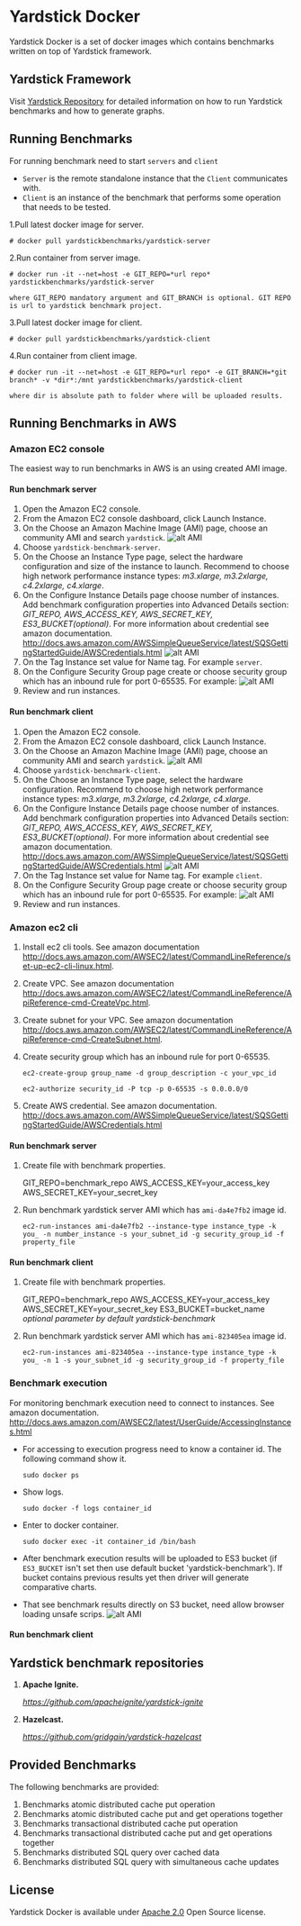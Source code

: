 # Yardstick Docker
Yardstick Docker is a set of docker images which contains benchmarks written on top of Yardstick framework.

## Yardstick Framework
Visit <a href="https://github.com/gridgain/yardstick" target="_blank">Yardstick Repository</a> for detailed information
on how to run Yardstick benchmarks and how to generate graphs.

## Running Benchmarks

For running benchmark need to start `servers` and `client`

* `Server` is the remote standalone instance that the `Client` communicates with.
* `Client` is an instance of the benchmark that performs some operation that needs to be tested. 

1.Pull latest docker image for server.

    # docker pull yardstickbenchmarks/yardstick-server

2.Run container from server image.

    # docker run -it --net=host -e GIT_REPO=*url repo* yardstickbenchmarks/yardstick-server
    
    where GIT_REPO mandatory argument and GIT_BRANCH is optional. GIT REPO is url to yardstick benchmark project.

3.Pull latest docker image for client.

    # docker pull yardstickbenchmarks/yardstick-client

4.Run container from client image.

    # docker run -it --net=host -e GIT_REPO=*url repo* -e GIT_BRANCH=*git branch* -v *dir*:/mnt yardstickbenchmarks/yardstick-client
    
    where dir is absolute path to folder where will be uploaded results.

## Running Benchmarks in AWS
### Amazon EC2 console
The easiest way to run benchmarks in AWS is an using created AMI image.

#### Run benchmark server

1. Open the Amazon EC2 console.
2. From the Amazon EC2 console dashboard, click Launch Instance.
3. On the Choose an Amazon Machine Image (AMI) page, choose an community AMI and search `yardstick`.
![alt AMI](https://raw.githubusercontent.com/yardstick-benchmarks/yardstick-docker/master/img/select-amis.png)
4. Choose `yardstick-benchmark-server`.
5. On the Choose an Instance Type page, select the hardware configuration and size of the instance to launch. Recommend to choose high network performance instance types: *m3.xlarge, m3.2xlarge, c4.2xlarge, c4.xlarge*.
6. On the Configure Instance Details page choose number of instances. Add benchmark configuration properties into Advanced Details section: *GIT_REPO, AWS_ACCESS_KEY, AWS_SECRET_KEY, ES3_BUCKET(optional)*. For more information about credential see amazon documentation. http://docs.aws.amazon.com/AWSSimpleQueueService/latest/SQSGettingStartedGuide/AWSCredentials.html
![alt AMI](https://raw.githubusercontent.com/yardstick-benchmarks/yardstick-docker/master/img/bench-prop.png)
7. On the Tag Instance set value for Name tag. For example `server`.
8. On the Configure Security Group page create or choose security group which has an inbound rule for port 0-65535. For example:
![alt AMI](https://raw.githubusercontent.com/yardstick-benchmarks/yardstick-docker/master/img/bench-rul.png)
9. Review and run instances.

#### Run benchmark client

1. Open the Amazon EC2 console.
2. From the Amazon EC2 console dashboard, click Launch Instance.
3. On the Choose an Amazon Machine Image (AMI) page, choose an community AMI and search `yardstick`.
![alt AMI](https://raw.githubusercontent.com/yardstick-benchmarks/yardstick-docker/master/img/select-amis.png)
4. Choose `yardstick-benchmark-client`.
5. On the Choose an Instance Type page, select the hardware configuration. Recommend to choose high network performance instance types: *m3.xlarge, m3.2xlarge, c4.2xlarge, c4.xlarge*.
6. On the Configure Instance Details page choose number of instances. Add benchmark configuration properties into Advanced Details section: *GIT_REPO, AWS_ACCESS_KEY, AWS_SECRET_KEY, ES3_BUCKET(optional)*. For more information about credential see amazon documentation. http://docs.aws.amazon.com/AWSSimpleQueueService/latest/SQSGettingStartedGuide/AWSCredentials.html
![alt AMI](https://raw.githubusercontent.com/yardstick-benchmarks/yardstick-docker/master/img/bench-prop.png)
7. On the Tag Instance set value for Name tag. For example `client`.
8. On the Configure Security Group page create or choose security group which has an inbound rule for port 0-65535. For example:
![alt AMI](https://raw.githubusercontent.com/yardstick-benchmarks/yardstick-docker/master/img/bench-rul.png)
9. Review and run instances.  

### Amazon ec2 cli

1. Install ec2 cli tools. See amazon documentation http://docs.aws.amazon.com/AWSEC2/latest/CommandLineReference/set-up-ec2-cli-linux.html.
2. Create VPC. See amazon documentation http://docs.aws.amazon.com/AWSEC2/latest/CommandLineReference/ApiReference-cmd-CreateVpc.html.
3. Create subnet for your VPC. See amazon documentation  http://docs.aws.amazon.com/AWSEC2/latest/CommandLineReference/ApiReference-cmd-CreateSubnet.html.
4. Create security group which has an inbound rule for port 0-65535.

    `ec2-create-group group_name -d group_description -c your_vpc_id`
 
    `ec2-authorize security_id -P tcp -p 0-65535 -s 0.0.0.0/0`
5. Create AWS credential. See amazon documentation. http://docs.aws.amazon.com/AWSSimpleQueueService/latest/SQSGettingStartedGuide/AWSCredentials.html
    
#### Run benchmark server

1. Create file with benchmark properties.

    GIT_REPO=benchmark_repo
    AWS_ACCESS_KEY=your_access_key
    AWS_SECRET_KEY=your_secret_key

2. Run benchmark yardstick server AMI which has `ami-da4e7fb2` image id.  

    `ec2-run-instances ami-da4e7fb2 --instance-type instance_type -k you_ -n number_instance -s your_subnet_id -g security_group_id -f property_file`
    
#### Run benchmark client

1. Create file with benchmark properties.

    GIT_REPO=benchmark_repo
    AWS_ACCESS_KEY=your_access_key
    AWS_SECRET_KEY=your_secret_key
    ES3_BUCKET=bucket_name *optional parameter by default yardstick-benchmark*

2. Run benchmark yardstick server AMI which has `ami-823405ea` image id.  

    `ec2-run-instances ami-823405ea --instance-type instance_type -k you_ -n 1 -s your_subnet_id -g security_group_id -f property_file`

### Benchmark execution

For monitoring benchmark execution need to connect to instances. See amazon documentation. http://docs.aws.amazon.com/AWSEC2/latest/UserGuide/AccessingInstances.html

* For accessing to execution progress need to know a container id. The following command show it.

    `sudo docker ps`

* Show logs.

    `sudo docker -f logs container_id` 
    
* Enter to docker container.

    `sudo docker exec -it container_id /bin/bash`
      
* After benchmark execution results will be uploaded to ES3 bucket (if `ES3_BUCKET` isn't set then use default bucket 'yardstick-benchmark'). If bucket contains previous results yet then driver will generate comparative charts.

* That see benchmark results directly on S3 bucket, need allow browser loading unsafe scrips.
![alt AMI](https://raw.githubusercontent.com/yardstick-benchmarks/yardstick-docker/master/img/brows_setting.png)


#### Run benchmark client

## Yardstick benchmark repositories
1. **Apache Ignite.**

    *https://github.com/apacheignite/yardstick-ignite*
    
2. **Hazelcast.**

    *https://github.com/gridgain/yardstick-hazelcast*

## Provided Benchmarks
The following benchmarks are provided:

1. Benchmarks atomic distributed cache put operation
2. Benchmarks atomic distributed cache put and get operations together
3. Benchmarks transactional distributed cache put operation
4. Benchmarks transactional distributed cache put and get operations together
5. Benchmarks distributed SQL query over cached data
6. Benchmarks distributed SQL query with simultaneous cache updates

## License
Yardstick Docker is available under [Apache 2.0](http://www.apache.org/licenses/LICENSE-2.0.html) Open Source license.